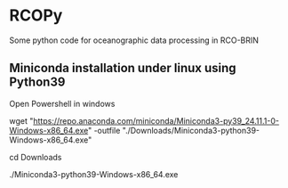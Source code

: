 # RCOPy
Some python code for oceanographic data processing in RCO-BRIN

## Miniconda installation under linux using Python39

Open Powershell in windows

wget "https://repo.anaconda.com/miniconda/Miniconda3-py39_24.11.1-0-Windows-x86_64.exe" -outfile "./Downloads/Miniconda3-python39-Windows-x86_64.exe"

cd Downloads

./Miniconda3-python39-Windows-x86_64.exe




